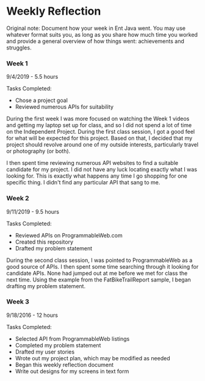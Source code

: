 # Weekly Reflection

Original note: Document how your week in Ent Java went. You may use whatever format suits you, as long as you share how much time you worked and provide a general overview of how things went: achievements and struggles. 


### Week 1

9/4/2019 - 5.5 hours

Tasks Completed:
 * Chose a project goal
 * Reviewed numerous APIs for suitability
 
During the first week I was more focused on watching the Week 1 videos and getting my laptop set up for class, and so I did not spend a lot of time on the Independent Project. During the first class session, I got a good feel for what will be expected for this project. Based on that, I decided that my project should revolve around one of my outside interests, particularly travel or photography (or both).

I then spent time reviewing numerous API websites to find a suitable candidate for my project. I did not have any luck locating exactly what I was looking for. This is exactly what happens any time I go shopping for one specific thing. I didn't find any particular API that sang to me.


### Week 2

9/11/2019 - 9.5 hours

Tasks Completed:
 * Reviewed APIs on ProgrammableWeb.com
 * Created this repository 
 * Drafted my problem statement

During the second class session, I was pointed to ProgrammableWeb as a good source of APIs. I then spent some time searching through it looking for candidate APIs. None had jumped out at me before we met for class the next time. Using the example from the FatBikeTrailReport sample, I began drafting my problem statement.


### Week 3

9/18/2016 - 12 hours

Tasks Completed:
 * Selected API from ProgrammableWeb listings
 * Completed my problem statement
 * Drafted my user stories
 * Wrote out my project plan, which may be modified as needed
 * Began this weekly reflection document
 * Write out designs for my screens in text form

